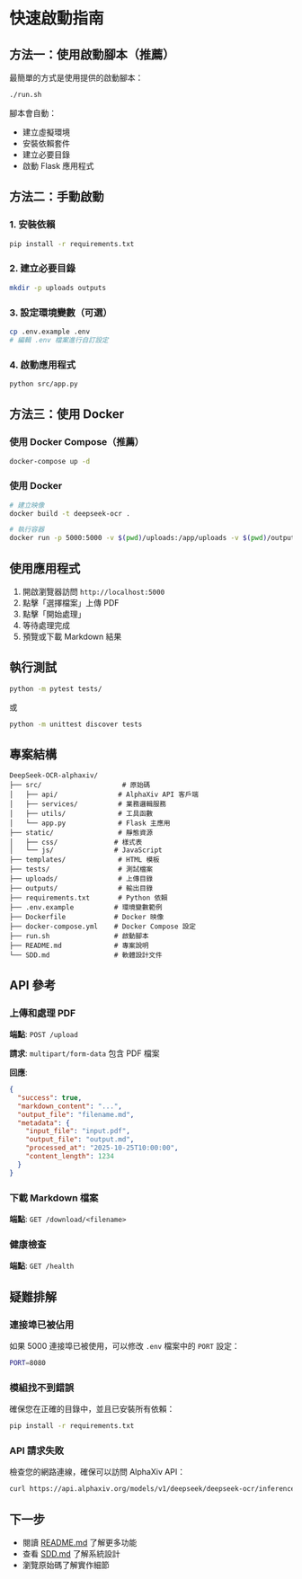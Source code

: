 # 快速啟動指南

## 方法一：使用啟動腳本（推薦）

最簡單的方式是使用提供的啟動腳本：

```bash
./run.sh
```

腳本會自動：
- 建立虛擬環境
- 安裝依賴套件
- 建立必要目錄
- 啟動 Flask 應用程式

## 方法二：手動啟動

### 1. 安裝依賴

```bash
pip install -r requirements.txt
```

### 2. 建立必要目錄

```bash
mkdir -p uploads outputs
```

### 3. 設定環境變數（可選）

```bash
cp .env.example .env
# 編輯 .env 檔案進行自訂設定
```

### 4. 啟動應用程式

```bash
python src/app.py
```

## 方法三：使用 Docker

### 使用 Docker Compose（推薦）

```bash
docker-compose up -d
```

### 使用 Docker

```bash
# 建立映像
docker build -t deepseek-ocr .

# 執行容器
docker run -p 5000:5000 -v $(pwd)/uploads:/app/uploads -v $(pwd)/outputs:/app/outputs deepseek-ocr
```

## 使用應用程式

1. 開啟瀏覽器訪問 `http://localhost:5000`
2. 點擊「選擇檔案」上傳 PDF
3. 點擊「開始處理」
4. 等待處理完成
5. 預覽或下載 Markdown 結果

## 執行測試

```bash
python -m pytest tests/
```

或

```bash
python -m unittest discover tests
```

## 專案結構

```
DeepSeek-OCR-alphaxiv/
├── src/                    # 原始碼
│   ├── api/               # AlphaXiv API 客戶端
│   ├── services/          # 業務邏輯服務
│   ├── utils/             # 工具函數
│   └── app.py             # Flask 主應用
├── static/                # 靜態資源
│   ├── css/              # 樣式表
│   └── js/               # JavaScript
├── templates/             # HTML 模板
├── tests/                 # 測試檔案
├── uploads/               # 上傳目錄
├── outputs/               # 輸出目錄
├── requirements.txt       # Python 依賴
├── .env.example          # 環境變數範例
├── Dockerfile            # Docker 映像
├── docker-compose.yml    # Docker Compose 設定
├── run.sh                # 啟動腳本
├── README.md             # 專案說明
└── SDD.md                # 軟體設計文件
```

## API 參考

### 上傳和處理 PDF

**端點**: `POST /upload`

**請求**: `multipart/form-data` 包含 PDF 檔案

**回應**:
```json
{
  "success": true,
  "markdown_content": "...",
  "output_file": "filename.md",
  "metadata": {
    "input_file": "input.pdf",
    "output_file": "output.md",
    "processed_at": "2025-10-25T10:00:00",
    "content_length": 1234
  }
}
```

### 下載 Markdown 檔案

**端點**: `GET /download/<filename>`

### 健康檢查

**端點**: `GET /health`

## 疑難排解

### 連接埠已被佔用

如果 5000 連接埠已被使用，可以修改 `.env` 檔案中的 `PORT` 設定：

```bash
PORT=8080
```

### 模組找不到錯誤

確保您在正確的目錄中，並且已安裝所有依賴：

```bash
pip install -r requirements.txt
```

### API 請求失敗

檢查您的網路連線，確保可以訪問 AlphaXiv API：

```bash
curl https://api.alphaxiv.org/models/v1/deepseek/deepseek-ocr/inference
```

## 下一步

- 閱讀 [README.md](README.md) 了解更多功能
- 查看 [SDD.md](SDD.md) 了解系統設計
- 瀏覽原始碼了解實作細節
